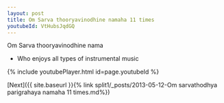 ```yaml
---
layout: post
title: Om Sarva thooryavinodhine namaha 11 times
youtubeId: VtHubsJqdGQ
---
```

 
 
Om Sarva thooryavinodhine nama 
 
 -  Who enjoys all types of instrumental music 
 
  
 
  
 
 
 
 
 
 


{% include youtubePlayer.html id=page.youtubeId %}
 
[Next]({{ site.baseurl }}{% link  split1/_posts/2013-05-12-Om sarvathodhya parigrahaya namaha 11 times.md%})
 
